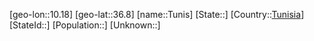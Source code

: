 ﻿---
location: [36.8,10.18]
type: City
tags:
- geo/City


SpocWebEntityId: 35044
isDeleted: false
confidential: public

---
[geo-lon::10.18]
[geo-lat::36.8]
[name::Tunis]
[State::]
[Country::[Tunisia](geo/Continent/Africa/Tunisia.md)]
[StateId::]
[Population::]
[Unknown::]


